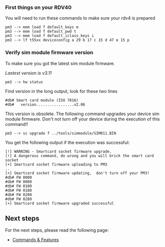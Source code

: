 ### First things on your RDV40
You will need to run these commands to make sure your rdv4 is prepared
```
pm3 --> mem load f default_keys m
pm3 --> mem load f default_pwd t
pm3 --> mem load f default_iclass_keys i
pm3 --> lf t55xx deviceconfig a 29 b 17 c 15 d 47 e 15 p
```

### Verify sim module firmware version

To make sure you got the latest sim module firmware.

_Lastest version is v3.11_

```
pm3 --> hw status
```

Find version in the long output,  look for these two lines

```
#db# Smart card module (ISO 7816)
#db#   version.................v2.06
```

This version is obsolete. The following command upgrades your device sim module firmware.
Don't not turn off your device during the execution of this command!!

```
pm3 --> sc upgrade f ../tools/simmodule/SIM011.BIN 
```

You get the following output if the execution was successful:

```
[!] WARNING - Smartcard socket firmware upgrade.
[!] A dangerous command, do wrong and you will brick the smart card socket
[+] Smartcard socket firmware uploading to PM3
..
[+] Smartcard socket firmware updating,  don't turn off your PM3!
#db# FW 0000
#db# FW 0080
#db# FW 0100
#db# FW 0180
#db# FW 0200
#db# FW 0280
[+] Smartcard socket firmware upgraded successful        
```

## Next steps

For the next steps, please read the following page:

* [Commands & Features](/doc/md/Use_of_Proxmark/3_Commands-and-Features.md)
 
